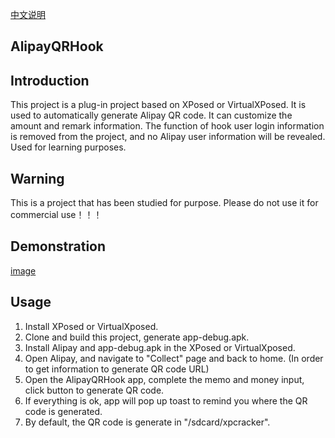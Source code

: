 [中文说明](https://github.com/wayu002/AlipayQRHook/blob/master/CHINESE.md)

AlipayQRHook
-------

Introduction
-------
This project is a plug-in project based on XPosed or VirtualXPosed. It is used to automatically generate Alipay QR code. It can customize the amount and remark information. The function of hook user login information is removed from the project, and no Alipay user information will be revealed. Used for learning purposes.

Warning
------
This is a project that has been studied for purpose. Please do not use it for commercial use！！！

Demonstration
------
[image](https://github.com/wayu002/AlipayQRHook/blob/master/record.gif)

Usage
------
1. Install XPosed or VirtualXposed.
2. Clone and build this project, generate app-debug.apk.
3. Install Alipay and app-debug.apk in the XPosed or VirtualXposed.
4. Open Alipay, and navigate to "Collect" page and back to home. (In order to get information to generate QR code URL)
5. Open the AlipayQRHook app, complete the memo and money input, click button to generate QR code.
6. If everything is ok, app will pop up toast to remind you where the QR code is generated.
7. By default, the QR code is generate in "/sdcard/xpcracker".
